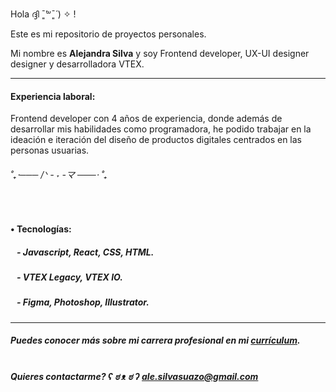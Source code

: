Hola ദ്ദി ˉ͈̀꒳ˉ͈́ ) ✧ !


Este es mi repositorio de proyectos personales.

Mi nombre es **Alejandra Silva**
 y soy Frontend developer, UX-UI designer designer y desarrolladora VTEX.


---

#### Experiencia laboral:
 
Frontend developer con 4 años de experiencia, donde además de desarrollar mis habilidades como programadora, he podido trabajar en la ideación e iteración del diseño de productos digitales centrados en las personas usuarias.  
###### ˚₊⋅─── /ᐠ - ˕ -マ ───⋅ ˚₊

&nbsp;&nbsp;&nbsp;
####  • Tecnologías:
##### &nbsp;&nbsp;&nbsp;- Javascript, React, CSS, HTML.
##### &nbsp;&nbsp;&nbsp;- VTEX Legacy, VTEX IO.
##### &nbsp;&nbsp;&nbsp;- Figma, Photoshop, Illustrator.

---

#####  Puedes conocer más sobre mi carrera profesional en mi [currículum](https://drive.google.com/file/d/1E1h467MIuG_ptY9CnUs5KsAWXGJ2DoGU/view?usp=sharing). 

#
##### Quieres contactarme? ʕ ಠ ᴥ ಠ ʔ  ale.silvasuazo@gmail.com
